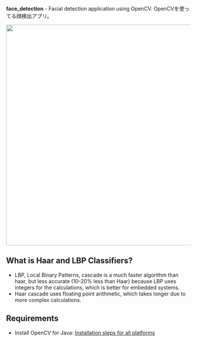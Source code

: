 **face_detection** - Facial detection application using OpenCV. OpenCVを使ってる顔検出アプリ。

<img src="https://github.com/oasysokubo/face_detection/blob/master/resources/img_readme/face_detection_trumpgif.gif" width="600">


**What is Haar and LBP Classifiers?**
-------------------------------
- LBP, Local Binary Patterns, cascade is a much faster algorithm than haar, but less accurate (10-20% less than Haar) because
LBP uses integers for the calculations, which is better for embedded systems.
- Haar cascade uses floating point arithmetic, which takes longer due to more complex calculations.


**Requirements**
------------------
- Install OpenCV for Java: [Installation steps for all platforms](https://github.com/opencv-java/opencv-java-tutorials/blob/master/docs/source/01-installing-opencv-for-java.rst)
